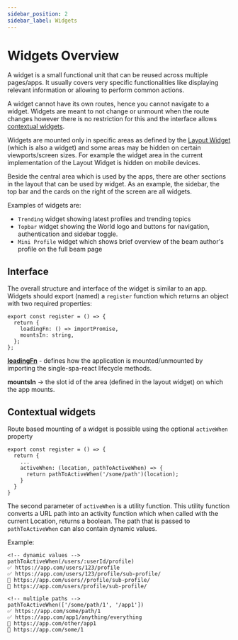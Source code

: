 ```yaml
---
sidebar_position: 2
sidebar_label: Widgets
---
```


# Widgets Overview

A widget is a small functional unit that can be reused across multiple pages/apps. It usually covers very specific functionalities like displaying relevant information or allowing to perform common actions.

A widget cannot have its own routes, hence you cannot navigate to a widget. Widgets are meant to not change or unmount when the route changes however there is no restriction for this and the interface allows [contextual widgets](#contextual-widgets).

Widgets are mounted only in specific areas as defined by the [Layout Widget](/integrations/layout-widget) (which is also a widget) and some areas may be hidden on certain viewports/screen sizes. For example the widget area in the current implementation of the Layout Widget is hidden on mobile devices.

Beside the central area which is used by the apps, there are other sections in the layout that can be used by widget. As an example, the sidebar, the top bar and the cards on the right of the screen are all widgets.

Examples of widgets are:

- `Trending` widget showing latest profiles and trending topics
- `Topbar` widget showing the World logo and buttons for navigation, authentication and sidebar toggle.
- `Mini Profile` widget which shows brief overview of the beam author's profile on the full beam page

## Interface

The overall structure and interface of the widget is similar to an app. Widgets should export (named) a `register` function which returns an object with two required properties:

```tsx
export const register = () => {
  return {
    loadingFn: () => importPromise,
    mountsIn: string,
  };
};
```

**[loadingFn](../loading-function)** - defines how the application is mounted/unmounted by importing the single-spa-react lifecycle methods.

**mountsIn** -> the slot id of the area (defined in the layout widget) on which the app mounts.

## Contextual widgets

Route based mounting of a widget is possible using the optional `activeWhen` property

```tsx
export const register = () => {
  return {
    ...
    activeWhen: (location, pathToActiveWhen) => {
      return pathToActiveWhen('/some/path')(location);
    }
  }
}
```

The second parameter of `activeWhen` is a utility function. This utility function converts a URL path into an activity function which when called with the current Location, returns a boolean.
The path that is passed to `pathToActiveWhen` can also contain dynamic values.

Example:

```
<!-- dynamic values -->
pathToActiveWhen(/users/:userId/profile)
✅ https://app.com/users/123/profile
✅ https://app.com/users/123/profile/sub-profile/
🚫 https://app.com/users//profile/sub-profile/
🚫 https://app.com/users/profile/sub-profile/

<!-- multiple paths -->
pathToActiveWhen(['/some/path/1', '/app1'])
✅ https://app.com/some/path/1
✅ https://app.com/app1/anything/everything
🚫 https://app.com/other/app1
🚫 https://app.com/some/1
```
